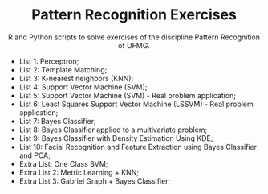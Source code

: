 <h1 align="center">
     Pattern Recognition Exercises</a>
</h1>
<p align="center"> R and Python scripts to solve exercises of the discipline Pattern Recognition of UFMG. </p>

- List 1: Perceptron;
- List 2: Template Matching;
- List 3: K-nearest neighbors (KNN);
- List 4: Support Vector Machine (SVM);
- List 5: Support Vector Machine (SVM) - Real problem application;
- List 6: Least Squares Support Vector Machine (LSSVM) - Real problem application;
- List 7: Bayes Classifier;
- List 8: Bayes Classifier applied to a multivariate problem;
- List 9: Bayes Classifier with Density Estimation Using KDE;
- List 10: Facial Recognition and Feature Extraction using Bayes Classifier and PCA;
- Extra List: One Class SVM;
- Extra List 2: Metric Learning + KNN;
- Extra List 3: Gabriel Graph + Bayes Classifier;

